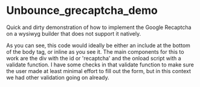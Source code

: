 # Unbounce_grecaptcha_demo
Quick and dirty demonstration of how to implement the Google Recaptcha on a wysiwyg builder that does not support it natively.

As you can see, this code would ideally be either an include at the bottom of the body tag, or inline as you see it. The main components for this to work are the div with the id or 'recaptcha' and the onload script with a validate function. I have some checks in that validate function to make sure the user made at least minimal effort to fill out the form, but in this context we had other validation going on already.

